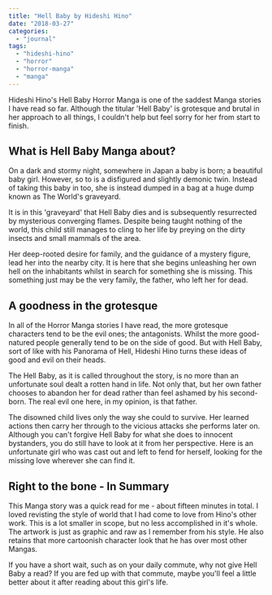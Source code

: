 ```yaml
---
title: "Hell Baby by Hideshi Hino"
date: "2018-03-27"
categories: 
  - "journal"
tags: 
  - "hideshi-hino"
  - "horror"
  - "horror-manga"
  - "manga"
---
```


Hideshi Hino's Hell Baby Horror Manga is one of the saddest Manga stories I have read so far. Although the titular 'Hell Baby' is grotesque and brutal in her approach to all things, I couldn't help but feel sorry for her from start to finish.

## What is Hell Baby Manga about?

On a dark and stormy night, somewhere in Japan a baby is born; a beautiful baby girl. However, so to is a disfigured and slightly demonic twin. Instead of taking this baby in too, she is instead dumped in a bag at a huge dump known as The World's graveyard.

It is in this 'graveyard' that Hell Baby dies and is subsequently resurrected by mysterious converging flames. Despite being taught nothing of the world, this child still manages to cling to her life by preying on the dirty insects and small mammals of the area.

Her deep-rooted desire for family, and the guidance of a mystery figure, lead her into the nearby city. It is here that she begins unleashing her own hell on the inhabitants whilst in search for something she is missing. This something just may be the very family, the father, who left her for dead.

## A goodness in the grotesque

In all of the Horror Manga stories I have read, the more grotesque characters tend to be the evil ones; the antagonists. Whilst the more good-natured people generally tend to be on the side of good. But with Hell Baby, sort of like with his Panorama of Hell, Hideshi Hino turns these ideas of good and evil on their heads.

The Hell Baby, as it is called throughout the story, is no more than an unfortunate soul dealt a rotten hand in life. Not only that, but her own father chooses to abandon her for dead rather than feel ashamed by his second-born. The real evil one here, in my opinion, is that father.

The disowned child lives only the way she could to survive. Her learned actions then carry her through to the vicious attacks she performs later on. Although you can't forgive Hell Baby for what she does to innocent bystanders, you do still have to look at it from her perspective. Here is an unfortunate girl who was cast out and left to fend for herself, looking for the missing love wherever she can find it.

## Right to the bone - In Summary

This Manga story was a quick read for me - about fifteen minutes in total. I loved revisting the style of world that I had come to love from Hino's other work. This is a lot smaller in scope, but no less accomplished in it's whole. The artwork is just as graphic and raw as I remember from his style. He also retains that more cartoonish character look that he has over most other Mangas.

If you have a short wait, such as on your daily commute, why not give Hell Baby a read? If you are fed up with that commute, maybe you'll feel a little better about it after reading about this girl's life.
